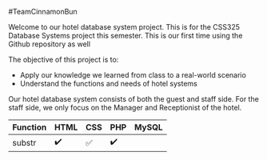 #TeamCinnamonBun

Welcome to our hotel database system project. This is for the CSS325 Database Systems project this semester.
This is our first time using the Github repository as well

The objective of this project is to:
- Apply our knowledge we learned from class to a real-world scenario
- Understand the functions and needs of hotel systems


Our hotel database system consists of both the guest and staff side. For the staff side, we only focus on
the Manager and Receptionist of the hotel. 

Function | HTML | CSS | PHP | MySQL | 
:------------ | :-------------| :-------------| :-------------| :-------------
substr | :heavy_check_mark: |  :white_check_mark: | :heavy_check_mark:

